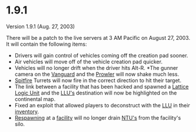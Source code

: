 # 1.9.1

Version 1.9.1 (Aug. 27, 2003)

There will be a patch to the live servers at 3 AM Pacific on August 27, 2003. It
will contain the following items:

- Drivers will gain control of vehicles coming off the creation pad sooner.
- Air vehicles will move off of the vehicle creation pad quicker.
- Vehicles will no longer drift when the driver hits Alt-R. \*The gunner camera
  on the [Vanguard](../vehicles/Vanguard.md) and the
  [Prowler](../vehicles/Prowler.md) will now shake much less.
- [Spitfire](../weapons/Adaptive_Construction_Engine.md#spitfire-turret) Turrets
  will now fire in the correct direction to hit their target.
- The link between a facility that has been hacked and spawned a
  [Lattice Logic Unit](../terminology/Lattice_Logic_Unit.md) and the
  [LLU's](../terminology/Lattice_Logic_Unit.md) destination will now be
  highlighted on the continental map.
- Fixed an exploit that allowed players to deconstruct with the
  [LLU](../terminology/Lattice_Logic_Unit.md) in their
  [inventory](../terminology/Inventory.md).
- [Respawning](../terminology/Respawn.md) at a
  [facility](../locations/Facilities.md) will no longer drain
  [NTU's](../items/NTU.md) from the facility's silo.
